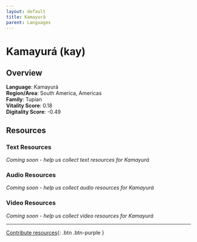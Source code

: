 ```yaml
---
layout: default
title: Kamayurá
parent: Languages
---
```


# Kamayurá (kay)

## Overview

**Language**: Kamayurá  
**Region/Area**: South America, Americas  
**Family**: Tupian  
**Vitality Score**: 0.18  
**Digitality Score**: -0.49  

## Resources

### Text Resources
*Coming soon - help us collect text resources for Kamayurá*

### Audio Resources
*Coming soon - help us collect audio resources for Kamayurá*

### Video Resources
*Coming soon - help us collect video resources for Kamayurá*

---

[Contribute resources](https://fairtrain.github.io/){: .btn .btn-purple }
